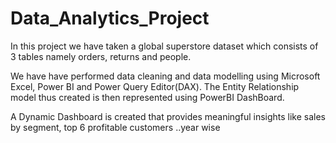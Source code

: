 # Data_Analytics_Project

In this project we have taken a global superstore dataset which consists of 3 tables namely orders, returns and people.

We have have performed data cleaning and data modelling using Microsoft Excel, Power BI and Power Query Editor(DAX).
The Entity Relationship model thus created is then represented using PowerBI DashBoard.

A Dynamic Dashboard is created that provides meaningful insights like sales by segment, top 6 profitable customers ..year wise
